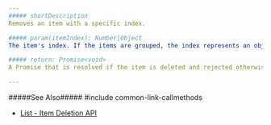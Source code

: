 ```yaml
---
##### shortDescription
Removes an item with a specific index.

##### param(itemIndex): Number|Object
The item's index. If the items are grouped, the index represents an object defining the group and item indexes: { group: 0, item: 0 }.

##### return: Promise<void>
A Promise that is resolved if the item is deleted and rejected otherwise. It is a [native Promise](https://developer.mozilla.org/en-US/docs/Web/JavaScript/Reference/Global_Objects/Promise) or a [jQuery.Promise](https://api.jquery.com/Types/#Promise) when you use jQuery.

---
```

#####See Also#####
#include common-link-callmethods
- [List - Item Deletion API](/concepts/05%20Widgets/List/35%20Item%20Deletion/05%20API.md '/Documentation/Guide/Widgets/List/Item_Deletion/#API')